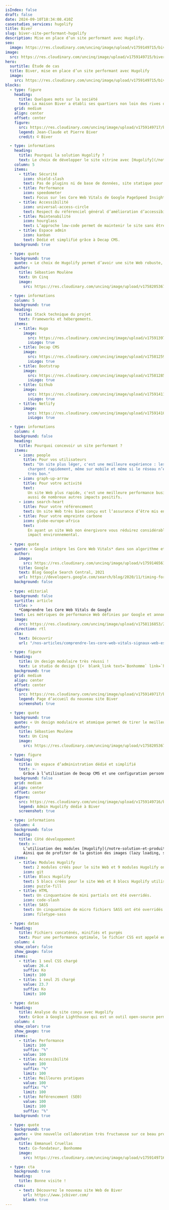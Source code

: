 ```yaml
---
isIndex: false
draft: false
date: 2024-09-10T18:34:08.410Z
casestudies_services: hugolify
title: Biver
slug: biver-site-performant-hugolify
description: Mise en place d’un site performant avec Hugolify.
seo:
  image: https://res.cloudinary.com/uncinq/image/upload/v1759149715/biver-share.png
image:
  src: https://res.cloudinary.com/uncinq/image/upload/v1759149715/biver-logo.svg
hero:
  surtitle: Étude de cas
  title: Biver, mise en place d’un site performant avec Hugolify
  image:
    src: https://res.cloudinary.com/uncinq/image/upload/v1759149715/biver-logo.svg
blocks:
  - type: figure
    heading:
      title: Quelques mots sur la société
      text: La maison Biver a établi ses quartiers non loin des rives du Lac Léman, dans le petit village suisse de Givrins entre Genève et la vallée de Joux. Sous la direction d'un duo père-fils dynamique et grâce au savoir-faire des maîtres horlogers, ils insufflent une âme à chacune des créations.
    grid: medium
    align: center
    offset: center
    figure:
      src: https://res.cloudinary.com/uncinq/image/upload/v1759149717/biver-famille.jpg
      legend: Jean-Claude et Pierre Biver
      credit: © Biver

  - type: informations
    heading:
      title: Pourquoi la solution Hugolify ?
      text: Le choix de développer le site vitrine avec [Hugolify](/notre-solution-et-produits/hugolify/) permet de simplifier la conception et sa maintenabilité contrairement à d’autres solutions plus lourdes.
    column: 5
    items:
      - title: Sécurité
        icon: shield-slash
        text: Pas de plugins ni de base de données, site statique pour une approche low-code.
      - title: Performance
        icon: speedometer
        text: Focus sur les Core Web Vitals de Google PageSpeed Insight.
      - title: Accessibilité
        icon: universal-access-circle
        text: Respect du référenciel général d’amélioration d’accessibilité (RGAA).
      - title: Maintenabilité
        icon: hourglass
        text: L’approche low-code permet de maintenir le site sans être chronophage.
      - title: Espace admin
        icon: kanban
        text: Dédié et simplifié grâce à Decap CMS.
    background: true

  - type: quote
    background: true
    quote: « Le choix de Hugolify permet d’avoir une site Web robuste, rapide, accessible à tous et évolutif rapidement. Tout en ayant une approche low-code »
    author:
      title: Sébastien Moulène
      text: Un Cinq
      image:
        src: https://res.cloudinary.com/uncinq/image/upload/v1758205367/sebastien-moulene_ft0yg7.jpg

  - type: informations
    column: 5
    background: true
    heading:
      title: Stack technique du projet
      text: Frameworks et hébergements.
    items:
      - title: Hugo
        image:
          src: https://res.cloudinary.com/uncinq/image/upload/v1759139728/logo-hugo_mpfc7g.svg
          isLogo: true
      - title: Decap CMS
        image:
          src: https://res.cloudinary.com/uncinq/image/upload/v1758125974/logo-decap-cms_s1xnvt.svg
          isLogo: true
      - title: Bootstrap
        image:
          src: https://res.cloudinary.com/uncinq/image/upload/v1758128591/logo-bootstrap-5_h3gtgt.svg
          isLogo: true
      - title: Github
        image:
          src: https://res.cloudinary.com/uncinq/image/upload/v1759141102/logo-github-white_wjzqsw.svg
          isLogo: true
      - title: Netlify
        image:
          src: https://res.cloudinary.com/uncinq/image/upload/v1759141001/logo-netlify-white_z99tjm.svg
          isLogo: true

  - type: informations
    column: 4
    background: false
    heading:
      title: Pourquoi concevoir un site performant ?
    items:  
      - icon: people
        title: Pour vos utilisateurs
        text: "Un site plus léger, c'est une meilleure expérience : les pages se
          chargent rapidement, même sur mobile et même si le réseau n’est pas
          très bon."
      - icon: graph-up-arrow
        title: Pour votre activité
        text:
          Un site Web plus rapide, c'est une meilleure performance business. Cela a
          aussi de nombreux autres impacts positifs.
      - icon: search-heart
        title: Pour votre référencement
        text: Un site Web très bien conçu est l’assurance d’être mis en avant par Google
      - title: Pour votre empreinte carbone
        icon: globe-europe-africa
        text:
          En ayant un site Web non énergivore vous réduirez considérablement votre
          impact environnemental.
  
  - type: quote
    quote: « Google intègre les Core Web Vitals* dans son algorithme et décide de mettre plus facilement en avant une page qui possède une expérience utilisateur conviviale »
    author:
      image:
        src: https://res.cloudinary.com/uncinq/image/upload/v1759146561/logo-google_ychfbh.svg
      title: Google
      text: Blog Google Search Central, 2021
      url: https://developers.google.com/search/blog/2020/11/timing-for-page-experience?hl=fr
    background: false
  
  - type: editorial
    background: false
    surtitle: article
    title: >
      *Comprendre les Core Web Vitals de Google
    text: Les métriques de performance Web définies par Google et annoncées pour la première fois en mai 2020.
    image:
      src: https://res.cloudinary.com/uncinq/image/upload/v1758116853/299.Algorithm_uu3kn0.svg
    direction: rtl
    cta:
      text: Découvrir
      url: "/nos-articles/comprendre-les-core-web-vitals-signaux-web-essentiels-de-google/"

  - type: figure
    heading:
      title: Un design modulaire très réussi !
      text: Le studio de design {{<  blank_link text=`Bonhomme` link=`https://www.bonhommeparis.com/fr/` >}} nous a fait confiance pour gérer l’entièreté du développement et intégration. De leur côté ils ont réalisé un UX/UI.
    background: true
    grid: medium
    align: center
    offset: center
    figure:
      src: https://res.cloudinary.com/uncinq/image/upload/v1759149717/biver-home.png
      legend: Page d’accueil du nouveau site Biver
      screenshot: true

  - type: quote
    background: true
    quote: « Un design modulaire et atomique permet de tirer le meilleur de Hugolify. »
    author:
      title: Sébastien Moulène
      text: Un Cinq
      image:
        src: https://res.cloudinary.com/uncinq/image/upload/v1758205367/sebastien-moulene_ft0yg7.jpg

  - type: figure
    heading:
      title: Un espace d’administration dédié et simplifié
      text: >-
        Grâce à l’utilisation de Decap CMS et une configuration personnalisé.
    background: false
    grid: medium
    align: center
    offset: center
    figure:
      src: https://res.cloudinary.com/uncinq/image/upload/v1759149716/biver-admin-hugolify.png
      legend: Admin Hugolify dédié à Biver
      screenshot: true

  - type: informations
    column: 4
    background: false
    heading:
      title: Côté développement
      text: >-
        L’utilisation des modules [Hugolify](/notre-solution-et-produits/hugolify/) pré-codé permet de limiter le temps passé et les erreurs éventuelles.
        Ainsi que de profiter de la gestion des images (lazy loading, srcset…).
    items:
      - title: Modules Hugolify
        text: 2 modules créés pour le site Web et 9 modules Hugolify ont été utilisés pour concevoir l’architecture du site Web.
        icon: git
      - title: Blocs Hugolify
        text: 5 blocs créés pour le site Web et 8 blocs Hugolify utilisés.
        icon: puzzle-fill
      - title: HTML
        text: Un cinquantaine de mini partials ont été overridés.
        icon: code-slash
      - title: SASS
        text: Un cinquantaine de micro fichiers SASS ont été overridés ou mergé.
        icon: filetype-sass

  - type: datas
    heading:
      title: Fichiers concaténés, minifiés et purgés
      text: Pour une performance optimale, le fichier CSS est appelé en priorité haute alors que le fichier javascript est lui appelé en defer.
    column: 4
    show_color: false
    show_gauge: false
    items:
      - title: 1 seul CSS chargé
        value: 26.4
        suffix: Ko
        limit: 100
      - title: 1 seul JS chargé
        value: 23.7
        suffix: Ko
        limit: 100

  - type: datas
    heading:
      title: Analyse du site conçu avec Hugolify
      text: Grâce à Google Lighthouse qui est un outil open-source permettant de mesurer la qualité des pages Web. Voici, ci-dessous, {{<  blank_link text=`le résultat sur Google PageSpeed` link=`https://pagespeed.web.dev/analysis/https-jcbiver-com/ol265bow4q?form_factor=mobile` >}} du test des Core Web Vitals de la page d’accueil sur mobile.
    column: 4
    show_color: true
    show_gauge: true
    items:
      - title: Performance
        limit: 100
        suffix: "%"
        value: 100
      - title: Accessibilité
        value: 100
        suffix: "%"
        limit: 100
      - title: Meilleures pratiques
        value: 100
        suffix: "%"
        limit: 100
      - title: Référencement (SE0)
        value: 100
        limit: 100
        suffix: "%"
    background: true

  - type: quote
    background: true
    quote: « Une nouvelle collaboration très fructueuse sur ce beau projet. L'implication dans les problématiques contemporaines d'eco-conception et d'accessibilité fait de Un Cinq un partenaire remarquable. »
    author:
      title: Emmanuel Cruellas
      text: Co-fondateur, Bonhomme
      image:
        src: https://res.cloudinary.com/uncinq/image/upload/v1759149716/emmanuel-cruellas.jpg

  - type: cta
    background: true
    heading:
      title: Bonne visite !
    ctas:
      - text: Découvrez le nouveau site Web de Biver
        url: https://www.jcbiver.com/
        blank: true
---
```

